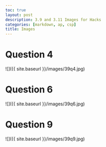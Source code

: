 ```yaml
---
toc: true
layout: post
description: 3.9 and 3.11 Images for Hacks
categories: [markdown, ap, csp]
title: Images
---
```


# Question 4

![]({{ site.baseurl }}/images/39q4.jpg)

# Question 6

![]({{ site.baseurl }}/images/39q6.jpg)

# Question 9

![]({{ site.baseurl }}/images/39q9.jpg)